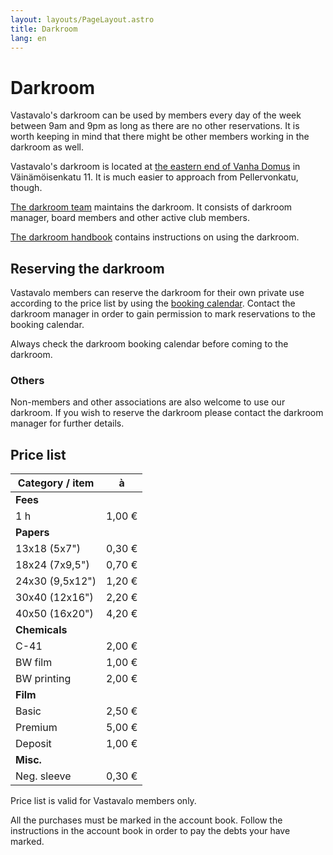 ```yaml
---
layout: layouts/PageLayout.astro
title: Darkroom
lang: en
---
```


# Darkroom

Vastavalo's darkroom can be used by members every day of the week between 9am and 9pm as long as there are no other reservations. It is worth keeping in mind that there might be other members working in the darkroom as well.

Vastavalo's darkroom is located at [the eastern end of Vanha Domus](https://goo.gl/maps/9P6CgRTCuiCR1NSZA) in Väinämöisenkatu 11. It is much easier to approach from Pellervonkatu, though.

[The darkroom team](/vastavalo-website/en/people#darkroom) maintains the darkroom. It consists of darkroom manager, board members and other active club members.

[The darkroom handbook](#) contains instructions on using the darkroom.

## Reserving the darkroom

Vastavalo members can reserve the darkroom for their own private use according to the price list by using the [booking calendar](#). Contact the darkroom manager in order to gain permission to mark reservations to the booking calendar.

Always check the darkroom booking calendar before coming to the darkroom.

### Others

Non-members and other associations are also welcome to use our darkroom. If you wish to reserve the darkroom please contact the darkroom manager for further details.

## Price list

| Category / item | à      |
| --------------- | ------ |
| **Fees**        |        |
| 1 h             | 1,00 € |
| **Papers**      |        |
| 13x18 (5x7")    | 0,30 € |
| 18x24 (7x9,5")  | 0,70 € |
| 24x30 (9,5x12") | 1,20 € |
| 30x40 (12x16")  | 2,20 € |
| 40x50 (16x20")  | 4,20 € |
| **Chemicals**   |        |
| C-41            | 2,00 € |
| BW film         | 1,00 € |
| BW printing     | 2,00 € |
| **Film**        |        |
| Basic           | 2,50 € |
| Premium         | 5,00 € |
| Deposit         | 1,00 € |
| **Misc.**       |        |
| Neg. sleeve     | 0,30 € |

Price list is valid for Vastavalo members only.

All the purchases must be marked in the account book. Follow the instructions in the account book in order to pay the debts your have marked.
